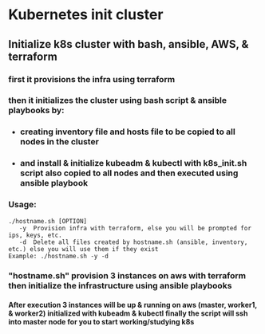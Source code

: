 # Kubernetes init cluster
## Initialize k8s cluster with bash, ansible, AWS, & terraform
### first it provisions the infra using terraform
### then it initializes the cluster using bash script & ansible playbooks by:
- ### creating inventory file and hosts file to be copied to all nodes in the cluster 
- ### and install & initialize kubeadm & kubectl with k8s_init.sh script also copied to all nodes and then executed using ansible playbook
### Usage:
```
./hostname.sh [OPTION]
   -y  Provision infra with terraform, else you will be prompted for ips, keys, etc.
   -d  Delete all files created by hostname.sh (ansible, inventory, etc.) else you will use them if they exist
Example: ./hostname.sh -y -d
```
### "hostname.sh" provision 3 instances on aws with terraform then initialize the infrastructure using ansible playbooks
#### After execution 3 instances will be up & running on aws (master, worker1, & worker2) initialized with kubeadm & kubectl finally the script will ssh into master node for you to start working/studying k8s